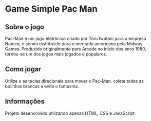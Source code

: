 # Game Simple Pac Man

## Sobre o jogo
Pac-Man é um jogo eletrônico criado por Tōru Iwatani para a empresa Namco, e sendo distribuído para o mercado americano pela Midway Games. Produzido originalmente para Arcade no início dos anos 1980, tornou-se um dos jogos mais jogados e populares.

## Como jogar
Utilize o as teclas direcionais para mover o Pac-Man. colete todas as bolinhas brancas e evite o fantasma.

## Informações
Projeto desenvolvido utilizando apenas HTML, CSS e JavaScript.
